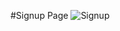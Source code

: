 #Signup Page
![Signup](https://user-images.githubusercontent.com/108709880/188121599-ac0e9d1e-bc02-44e1-b6f8-bc36d63db591.png)
